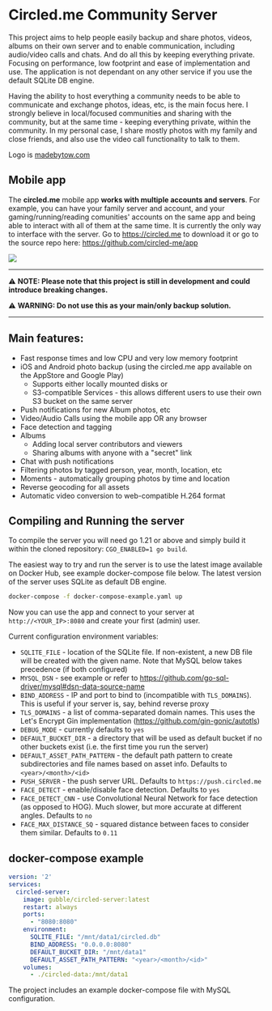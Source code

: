 # Circled.me Community Server
This project aims to help people easily backup and share photos, videos, albums on their own server and to enable communication, including audio/video calls and chats. And do all this by keeping everything private. Focusing on performance, low footprint and ease of implementation and use. The application is not dependant on any other service if you use the default SQLite DB engine.

Having the ability to host everything a community needs to be able to communicate and exchange photos, ideas, etc, is the main focus here.
I strongly believe in local/focused communities and sharing with the community, but at the same time - keeping everything private, within the community.
In my personal case, I share mostly photos with my family and close friends, and also use the video call functionality to talk to them.

Logo is <a href="http://madebytow.com/">madebytow.com</a>

## Mobile app
The **circled.me** mobile app **works with multiple accounts and servers**. For example, you can have your family server and account, and your gaming/running/reading comunities' accounts on the same app and being able to interact with all of them at the same time. It is currently the only way to interface with the server. Go to https://circled.me to download it or go to the source repo here: https://github.com/circled-me/app

<img src="https://app.circled.me/screenshots.jpg"/>

___

⚠️ **NOTE: Please note that this project is still in development and could introduce breaking changes.**

⚠️ **WARNING: Do not use this as your main/only backup solution.**

___


## Main features:
- Fast response times and low CPU and very low memory footprint
- iOS and Android photo backup (using the circled.me app available on the AppStore and Google Play)
  - Supports either locally mounted disks or
  - S3-compatible Services - this allows different users to use their own S3 bucket on the same server
- Push notifications for new Album photos, etc
- Video/Audio Calls using the mobile app OR any browser
- Face detection and tagging
- Albums
  - Adding local server contributors and viewers
  - Sharing albums with anyone with a "secret" link
- Chat with push notifications
- Filtering photos by tagged person, year, month, location, etc
- Moments - automatically grouping photos by time and location
- Reverse geocoding for all assets
- Automatic video conversion to web-compatible H.264 format


## Compiling and Running the server
To compile the server you will need go 1.21 or above and simply build it within the cloned repository: `CGO_ENABLED=1 go build`.

The easiest way to try and run the server is to use the latest image available on Docker Hub, see example docker-compose file below.
The latest version of the server uses SQLite as default DB engine.

```bash
docker-compose -f docker-compose-example.yaml up
```

Now you can use the app and connect to your server at `http://<YOUR_IP>:8080` and create your first (admin) user.

Current configuration environment variables:
- `SQLITE_FILE` - location of the SQLite file. If non-existent, a new DB file will be created with the given name. Note that MySQL below takes precedence (if both configured)
- `MYSQL_DSN` - see example or refer to https://github.com/go-sql-driver/mysql#dsn-data-source-name
- `BIND_ADDRESS` - IP and port to bind to (incompatible with `TLS_DOMAINS`). This is useful if your server is, say, behind reverse proxy
- `TLS_DOMAINS` - a list of comma-separated domain names. This uses the Let's Encrypt Gin implementation (https://github.com/gin-gonic/autotls)
- `DEBUG_MODE` - currently defaults to `yes`
- `DEFAULT_BUCKET_DIR` - a directory that will be used as default bucket if no other buckets exist (i.e. the first time you run the server)
- `DEFAULT_ASSET_PATH_PATTERN` - the default path pattern to create subdirectories and file names based on asset info. Defaults to `<year>/<month>/<id>`
- `PUSH_SERVER` - the push server URL. Defaults to `https://push.circled.me`
- `FACE_DETECT` - enable/disable face detection. Defaults to `yes`
- `FACE_DETECT_CNN` - use Convolutional Neural Network for face detection (as opposed to HOG). Much slower, but more accurate at different angles. Defaults to `no`
- `FACE_MAX_DISTANCE_SQ` - squared distance between faces to consider them similar. Defaults to `0.11`

## docker-compose example
```yaml
version: '2'
services:
  circled-server:
    image: gubble/circled-server:latest
    restart: always
    ports:
      - "8080:8080"
    environment:
      SQLITE_FILE: "/mnt/data1/circled.db"
      BIND_ADDRESS: "0.0.0.0:8080"
      DEFAULT_BUCKET_DIR: "/mnt/data1"
      DEFAULT_ASSET_PATH_PATTERN: "<year>/<month>/<id>"
    volumes:
      - ./circled-data:/mnt/data1
```
The project includes an example docker-compose file with MySQL configuration.
